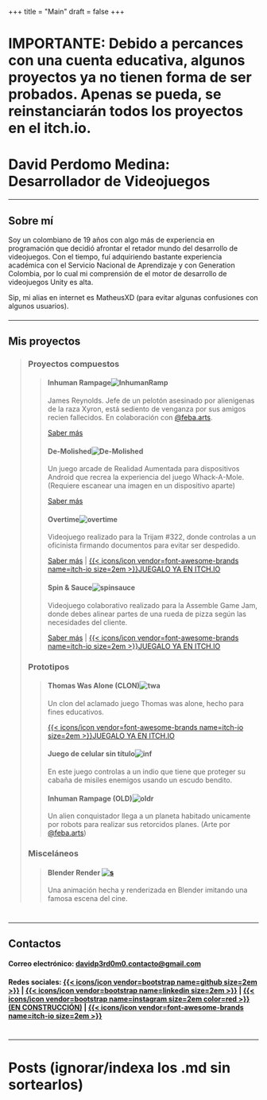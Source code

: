 +++
title = "Main"
draft = false
+++
# IMPORTANTE: Debido a percances con una cuenta educativa, algunos proyectos ya no tienen forma de ser probados. Apenas se pueda, se reinstanciarán todos los proyectos en el itch.io.
# David Perdomo Medina: Desarrollador de Videojuegos
---------------------------
## Sobre mí
Soy un colombiano de 19 años con algo más de experiencia en programación que decidió afrontar el retador mundo del desarrollo de videojuegos. Con el tiempo, fuí adquiriendo bastante experiencia académica con el Servicio Nacional de Aprendizaje y con Generation Colombia, por lo cual mi comprensión de el motor de desarrollo de videojuegos Unity es alta.

Sip, mi alias en internet es MatheusXD (para evitar algunas confusiones con algunos usuarios).
####
---------------------------
## Mis proyectos
> ### Proyectos compuestos
>
>> #### Inhuman Rampage![InhumanRamp](images/ir.png)
>> James Reynolds. Jefe de un pelotón asesinado por alienigenas de la raza Xyron, está sediento de venganza por sus amigos recien fallecidos. En colaboración con [@feba.arts](https://www.instagram.com/feba.arts/).
>>
>>[Saber más](port/inhuman/)
>>
>> #### De-Molished![De-Molished](images/moles.png 'mole')
>> Un juego arcade de Realidad Aumentada para dispositivos Android que recrea la experiencia del juego Whack-A-Mole. (Requiere escanear una imagen en un dispositivo aparte)
>>
>>[Saber más](port/demolished/)
>>
>> #### Overtime![overtime](images/ot.png)
>> Videojuego realizado para la Trijam #322, donde controlas a un oficinista firmando documentos para evitar ser despedido.
>>
>>[Saber más](port/overtime/) | [{{< icons/icon vendor=font-awesome-brands name=itch-io size=2em >}}JUEGALO YA EN ITCH.IO](https://matheusxde.itch.io/overtime) 
>>
>> #### Spin & Sauce![spinsauce](images/spin.png)
>> Videojuego colaborativo realizado para la Assemble Game Jam, donde debes alinear partes de una rueda de pizza según las necesidades del cliente.
>>
>>[Saber más](port/spinsauce/) | [{{< icons/icon vendor=font-awesome-brands name=itch-io size=2em >}}JUEGALO YA EN ITCH.IO](https://vmike80.itch.io/spinsauce) 
>
> ### Prototipos
>> #### Thomas Was Alone (CLON)![twa](images/twa.png)
>> Un clon del aclamado juego Thomas was alone, hecho para fines educativos.
>>
>>[{{< icons/icon vendor=font-awesome-brands name=itch-io size=2em >}}JUEGALO YA EN ITCH.IO](https://matheusxde.itch.io/not-thomas-was-alone) 
>>
>> #### Juego de celular sin título![inf](images/ind.png)
>> En este juego controlas a un indio que tiene que proteger su cabaña de misiles enemigos usando un escudo bendito.
>>
>> #### Inhuman Rampage (OLD)![oldr](images/oldir.png)
>>Un alien conquistador llega a un planeta habitado unicamente por robots para realizar sus retorcidos planes. (Arte por [@feba.arts](https://www.instagram.com/feba.arts/))
>
> ### Misceláneos
>>#### Blender Render [![s](https://markdown-videos-api.jorgenkh.no/url?url=https%3A%2F%2Fyoutu.be%2FNH--nnL52kk)](https://youtu.be/NH--nnL52kk)
>>Una animación hecha y renderizada en Blender imitando una famosa escena del cine.
# 
---------------------------
## Contactos
#### Correo electrónico: davidp3rd0m0.contacto@gmail.com
#### Redes sociales: [{{< icons/icon vendor=bootstrap name=github size=2em >}}](https://github.com/MatheusXDe) | [{{< icons/icon vendor=bootstrap name=linkedin size=2em >}}](https://www.linkedin.com/in/david-perdomo-medina-video-game-developer/) | [{{< icons/icon vendor=bootstrap name=instagram size=2em color=red >}} (EN CONSTRUCCIÓN)](https://www.instagram.com/dpm_worx?igsh=a3lxdnRmNHQ0NzI2) | [{{< icons/icon vendor=font-awesome-brands name=itch-io size=2em >}}](https://matheusxde.itch.io/)
# 
---------------------------
# Posts (ignorar/indexa los .md sin sortearlos)